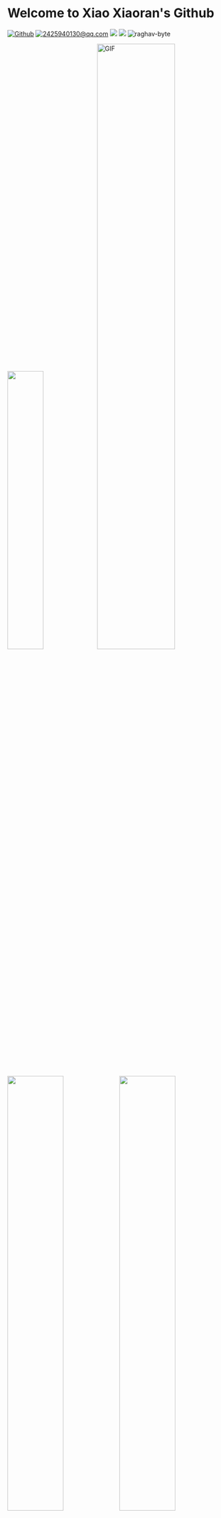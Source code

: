 # Welcome to Xiao Xiaoran's Github

[![Github](https://img.shields.io/badge/-Github-000?style=flat&logo=Github&logoColor=white)](https://github.com/xiaoxiaoranxxx)
[![2425940130@qq.com](https://img.shields.io/badge/-Gmail-c14438?style=flat&logo=Gmail&logoColor=white)](https://github.com/xiaoxiaoranxxx)
![](https://visitor-badge.glitch.me/badge?page_id=xiaoxiaoranxxx)
<a href="https://github.com/xiaoxiaoranxxx"><img src="https://img.shields.io/github/followers/xiaoxiaoranxxx"></a>
<img src="https://komarev.com/ghpvc/?username=xiaoxiaoranxxx" alt="raghav-byte" />

<img src="https://github-readme-stats.vercel.app/api/top-langs/?username=xiaoxiaoranxxx&theme=tokyonight&show_icons=true" width="40%" height=""  /><img alt="GIF" src="https://github-readme-stats.vercel.app/api?username=xiaoxiaoranxxx&show_icons=true&theme=dark" width="59%"  />

<img src="https://media.giphy.com/media/836HiJc7pgzy8iNXCn/giphy.gif" width="50%" ><img src="https://media.giphy.com/media/836HiJc7pgzy8iNXCn/giphy.gif" width="50%" >

<h1 align="Center">  Hi There <img src="https://media.giphy.com/media/WUlplcMpOCEmTGBtBW/giphy.gif" width="40px"> , I'm xiaoxiaoran </h1>

<p align="Center" >Computer Direction Network Security 🌱 Financial direction of securities and futures</p>

<img src="https://img-blog.csdnimg.cn/20210518211707779.png#pic_center" width="100%" height="100%" >

